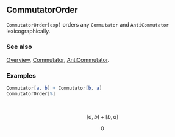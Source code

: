 ## CommutatorOrder

`CommutatorOrder[exp]` orders any `Commutator` and `AntiCommutator` lexicographically.

### See also

[Overview](Extra/FeynCalc.md), [Commutator](Commutator.md), [AntiCommutator](AntiCommutator.md).

### Examples

```mathematica
Commutator[a, b] + Commutator[b, a]
CommutatorOrder[%] 
  
 

```

$$[a,b]+[b,a]$$

$$0$$
